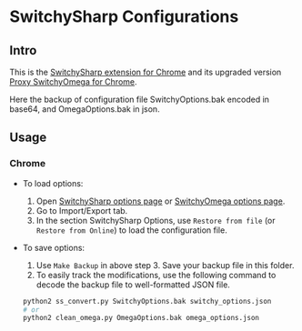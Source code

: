# SwitchySharp Configurations

## Intro

This is the
[SwitchySharp extension for Chrome](https://chrome.google.com/webstore/detail/proxy-switchysharp/dpplabbmogkhghncfbfdeeokoefdjegm?hl=en-US) and its upgraded version
[Proxy SwitchyOmega for Chrome](https://chrome.google.com/webstore/detail/proxy-switchyomega/padekgcemlokbadohgkifijomclgjgif).

Here the backup of configuration file SwitchyOptions.bak encoded in base64, and OmegaOptions.bak in json.

## Usage

### Chrome

- To load options:
  1. Open [SwitchySharp options page](chrome-extension://dpplabbmogkhghncfbfdeeokoefdjegm/options.html) or [SwitchyOmega options page](chrome-extension://padekgcemlokbadohgkifijomclgjgif/options.html).
  2. Go to Import/Export tab.
  3. In the section SwitchySharp Options, use `Restore from file` (or `Restore from Online`) to load the configuration file.

- To save options:
  1. Use `Make Backup` in above step 3. Save your backup file in this folder.
  2. To easily track the modifications, use the following command to decode the backup file to well-formatted JSON file.

  ``` bash
  python2 ss_convert.py SwitchyOptions.bak switchy_options.json
  # or
  python2 clean_omega.py OmegaOptions.bak omega_options.json
  ```
